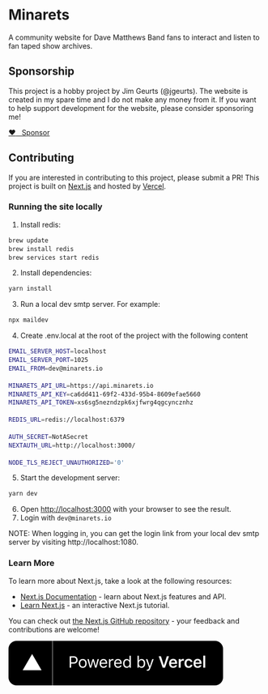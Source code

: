 # Minarets
A community website for Dave Matthews Band fans to interact and listen to fan taped show archives.

## Sponsorship
This project is a hobby project by Jim Geurts (@jgeurts). The website is created in my spare
time and I do not make any money from it. If you want to help support development for the website,
please consider sponsoring me!

<a href="https://github.com/sponsors/jgeurts" class="btn btn-block" role="button">:heart: &nbsp; Sponsor</a>

## Contributing
If you are interested in contributing to this project, please submit a PR! This project is built
on [Next.js](https://nextjs.org) and hosted by [Vercel](https://vercel.com).


### Running the site locally

1. Install redis:

```zsh
brew update
brew install redis
brew services start redis
```

2. Install dependencies:
```zsh
yarn install
```

3. Run a local dev smtp server. For example:
```zsh
npx maildev
```

4. Create .env.local at the root of the project with the following content
```zsh
EMAIL_SERVER_HOST=localhost
EMAIL_SERVER_PORT=1025
EMAIL_FROM=dev@minarets.io

MINARETS_API_URL=https://api.minarets.io
MINARETS_API_KEY=ca6dd411-69f2-433d-95b4-8609efae5660
MINARETS_API_TOKEN=xs6sg5nezndzpk6xjfwrg4qgcyncznhz

REDIS_URL=redis://localhost:6379

AUTH_SECRET=NotASecret
NEXTAUTH_URL=http://localhost:3000/

NODE_TLS_REJECT_UNAUTHORIZED='0'
```

5. Start the development server:

```zsh
yarn dev
```

6. Open [http://localhost:3000](http://localhost:3000) with your browser to see the result.
7. Login with `dev@minarets.io`

NOTE: When logging in, you can get the login link from your local dev smtp server by visiting http://localhost:1080.

### Learn More

To learn more about Next.js, take a look at the following resources:

- [Next.js Documentation](https://nextjs.org/docs) - learn about Next.js features and API.
- [Learn Next.js](https://nextjs.org/learn) - an interactive Next.js tutorial.

You can check out [the Next.js GitHub repository](https://github.com/vercel/next.js/) - your feedback and contributions are welcome!

<a href="https://vercel.com?utm_source=minarets&utm_campaign=oss"><img src="public/powered-by-vercel.svg" alt="Powered by Vercel"></a>
